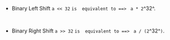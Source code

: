 - Binary Left Shift 
  `a << 32` `is  equivalent to ==> ` `a * 2`^32^. 
<br>

- Binary Right Shift 
  `a >> 32` `is  equivalent to ==> ` `a / (2`^32^`)`. 
  